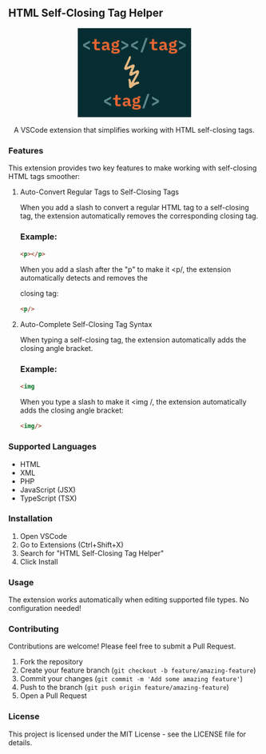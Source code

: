 ## HTML Self-Closing Tag Helper

<p align="center">
  <img src="images/logo.png" alt="Logo" width="227px" height="178px">
</p>
<p align="center">A VSCode extension that simplifies working with HTML self-closing tags.</p>

### Features

This extension provides two key features to make working with self-closing HTML tags smoother:

1. Auto-Convert Regular Tags to Self-Closing Tags

   When you add a slash to convert a regular HTML tag to a self-closing tag, the extension automatically removes the corresponding closing tag.

   ### Example:

   ```html
   <p></p>
   ```

   When you add a slash after the "p" to make it <p/, the extension automatically detects and removes the </p> closing tag:

   ```html
   <p/>
   ```

2. Auto-Complete Self-Closing Tag Syntax

   When typing a self-closing tag, the extension automatically adds the closing angle bracket.

   ### Example:

   ```html
   <img
   ```

   When you type a slash to make it <img /, the extension automatically adds the closing angle bracket:

   ```html
   <img/>
   ```

### Supported Languages

- HTML
- XML
- PHP
- JavaScript (JSX)
- TypeScript (TSX)

### Installation

1. Open VSCode
2. Go to Extensions (Ctrl+Shift+X)
3. Search for "HTML Self-Closing Tag Helper"
4. Click Install

### Usage

The extension works automatically when editing supported file types. No configuration needed!

### Contributing

Contributions are welcome! Please feel free to submit a Pull Request.

1. Fork the repository
2. Create your feature branch (`git checkout -b feature/amazing-feature`)
3. Commit your changes (`git commit -m 'Add some amazing feature'`)
4. Push to the branch (`git push origin feature/amazing-feature`)
5. Open a Pull Request

### License

This project is licensed under the MIT License - see the LICENSE file for details.
